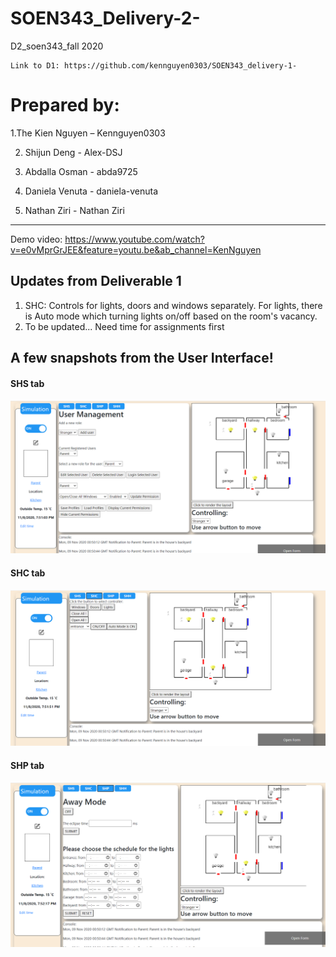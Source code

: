 # SOEN343_Delivery-2-
D2_soen343_fall 2020

    Link to D1: https://github.com/kennguyen0303/SOEN343_delivery-1-
<h1> Prepared by: </h1>

1.The Kien Nguyen – Kennguyen0303

2. Shijun Deng - Alex-DSJ

3. Abdalla Osman - abda9725 

4. Daniela Venuta - daniela-venuta

5. Nathan Ziri - Nathan Ziri

--------------------------------------
Demo video: https://www.youtube.com/watch?v=e0vMprGrJEE&feature=youtu.be&ab_channel=KenNguyen

<h2> Updates from Deliverable 1 </h2>

<ol>
  
  <li>SHC: Controls for lights, doors and windows separately. For lights, there is Auto mode which turning lights on/off based on the room's vacancy.</li>
  <li> To be updated... Need time for assignments first</li>
  </ol>

<h2>A few snapshots from the User Interface! </h2>

<h4>SHS tab</h4>

<img src="Snapshot_SHS.PNG"/>

<h4>SHC tab</h4>

<img src="Snapshot_SHC.PNG"/>

<h4>SHP tab</h4>

<img src="Snapshot_SHP.PNG"/>
